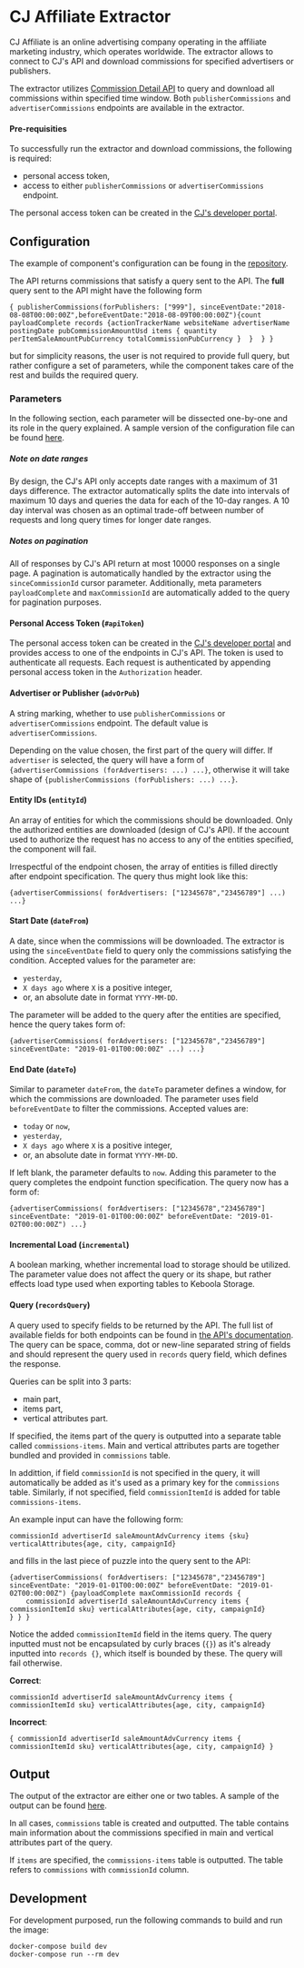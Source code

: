 # CJ Affiliate Extractor

CJ Affiliate is an online advertising company operating in the affiliate marketing industry, which operates worldwide. The extractor allows to connect to CJ's API and download commissions for specified advertisers or publishers.

The extractor utilizes [Commission Detail API](https://developers.cj.com/graphql/reference/Commission%20Detail) to query and download all commissions within specified time window. Both `publisherCommissions` and `advertiserCommissions` endpoints are available in the extractor.

#### Pre-requisities

To successfully run the extractor and download commissions, the following is required:
- personal access token,
- access to either `publisherCommissions` or `advertiserCommissions` endpoint.

The personal access token can be created in the [CJ's developer portal](https://developers.cj.com/account/personal-access-tokens).

## Configuration

The example of component's configuration can be foung in the [repository](https://bitbucket.org/kds_consulting_team/kds-team.ex-cj-affiliate/src/master/component_config/sample-config/).

The API returns commissions that satisfy a query sent to the API. The **full** query sent to the API might have the following form

```
{ publisherCommissions(forPublishers: ["999"], sinceEventDate:"2018-08-08T00:00:00Z",beforeEventDate:"2018-08-09T00:00:00Z"){count payloadComplete records {actionTrackerName websiteName advertiserName postingDate pubCommissionAmountUsd items { quantity perItemSaleAmountPubCurrency totalCommissionPubCurrency }  }  } }
```

but for simplicity reasons, the user is not required to provide full query, but rather configure a set of parameters, while the component takes care of the rest and builds the required query.

### Parameters

In the following section, each parameter will be dissected one-by-one and its role in the query explained. A sample version of the configuration file can be found [here](https://bitbucket.org/kds_consulting_team/kds-team.ex-cj-affiliate/src/master/component_config/sample-config/config.json).

##### Note on date ranges

By design, the CJ's API only accepts date ranges with a maximum of 31 days difference. The extractor automatically splits the date into intervals of maximum 10 days and queries the data for each of the 10-day ranges. A 10 day interval was chosen as an optimal trade-off between number of requests and long query times for longer date ranges.

##### Notes on pagination

All of responses by CJ's API return at most 10000 responses on a single page. A pagination is automatically handled by the extractor using the `sinceCommissionId` cursor parameter. Additionally, meta parameters `payloadComplete` and `maxCommissionId` are automatically added to the query for pagination purposes.

#### Personal Access Token (`#apiToken`)

The personal access token can be created in the [CJ's developer portal](https://developers.cj.com/account/personal-access-tokens) and provides access to one of the endpoints in CJ's API. The token is used to authenticate all requests. Each request is authenticated by appending personal access token in the `Authorization` header.

#### Advertiser or Publisher (`advOrPub`)

A string marking, whether to use `publisherCommissions` or `advertiserCommissions` endpoint. The default value is `advertiserCommissions`.

Depending on the value chosen, the first part of the query will differ. If `advertiser` is selected, the query will have a form of `{advertiserCommissions (forAdvertisers: ...) ...}`, otherwise it will take shape of `{publisherCommissions (forPublishers: ...) ...}`.

#### Entity IDs (`entityId`)

An array of entities for which the commissions should be downloaded. Only the authorized entities are downloaded (design of CJ's API). If the account used to authorize the request has no access to any of the entities specified, the component will fail.

Irrespectful of the endpoint chosen, the array of entities is filled directly after endpoint specification. The query thus might look like this:

```
{advertiserCommissions( forAdvertisers: ["12345678","23456789"] ...) ...}
```

#### Start Date (`dateFrom`)

A date, since when the commissions will be downloaded. The extractor is using the `sinceEventDate` field to query only the commissions satisfying the condition. Accepted values for the parameter are:

- `yesterday`,
- `X days ago` where `X` is a positive integer,
- or, an absolute date in format `YYYY-MM-DD`.

The parameter will be added to the query after the entities are specified, hence the query takes form of:

```
{advertiserCommissions( forAdvertisers: ["12345678","23456789"] sinceEventDate: "2019-01-01T00:00:00Z" ...) ...}
```

#### End Date (`dateTo`)

Similar to parameter `dateFrom`, the `dateTo` parameter defines a window, for which the commissions are downloaded. The parameter uses field `beforeEventDate` to filter the commissions. Accepted values are:

- `today` or `now`,
- `yesterday`,
- `X days ago` where `X` is a positive integer,
- or, an absolute date in format `YYYY-MM-DD`.

If left blank, the parameter defaults to `now`. Adding this parameter to the query completes the endpoint function specification. The query now has a form of:

```
{advertiserCommissions( forAdvertisers: ["12345678","23456789"] sinceEventDate: "2019-01-01T00:00:00Z" beforeEventDate: "2019-01-02T00:00:00Z") ...}
```

#### Incremental Load (`incremental`)

A boolean marking, whether incremental load to storage should be utilized. The parameter value does not affect the query or its shape, but rather effects load type used when exporting tables to Keboola Storage.

#### Query (`recordsQuery`)

A query used to specify fields to be returned by the API. The full list of available fields for both endpoints can be found in [the API's documentation](https://developers.cj.com/graphql/reference/Commission%20Detail). The query can be space, comma, dot or new-line separated string of fields and should represent the query used in `records` query field, which defines the response.

Queries can be split into 3 parts:

- main part,
- items part,
- vertical attributes part.

If specified, the items part of the query is outputted into a separate table called `commissions-items`. Main and vertical attributes parts are together bundled and provided in `commissions` table.

In addittion, if field `commissionId` is not specified in the query, it will automatically be added as it's used as a primary key for the `commissions` table. Similarly, if not specified, field `commissionItemId` is added for table `commissions-items`.

An example input can have the following form:

```
commissionId advertiserId saleAmountAdvCurrency items {sku} verticalAttributes{age, city, campaignId}
```

and fills in the last piece of puzzle into the query sent to the API:

```
{advertiserCommissions( forAdvertisers: ["12345678","23456789"] sinceEventDate: "2019-01-01T00:00:00Z" beforeEventDate: "2019-01-02T00:00:00Z") {payloadComplete maxCommissionId records {
    commissionId advertiserId saleAmountAdvCurrency items { commissionItemId sku} verticalAttributes{age, city, campaignId}
} } }
```

Notice the added `commissionItemId` field in the items query. The query inputted must not be encapsulated by curly braces (`{}`) as it's already inputted into `records {}`, which itself is bounded by these. The query will fail otherwise.

**Correct**:

```
commissionId advertiserId saleAmountAdvCurrency items { commissionItemId sku} verticalAttributes{age, city, campaignId}
```

**Incorrect**:

```
{ commissionId advertiserId saleAmountAdvCurrency items { commissionItemId sku} verticalAttributes{age, city, campaignId} }
```

## Output

The output of the extractor are either one or two tables. A sample of the output can be found [here](https://bitbucket.org/kds_consulting_team/kds-team.ex-cj-affiliate/src/master/component_config/sample-config/out/tables/).

In all cases, `commissions` table is created and outputted. The table contains main information about the commissions specified in main and vertical attributes part of the query.

If `items` are specified, the `commissions-items` table is outputted. The table refers to `commissions` with `commissionId` column.

## Development

For development purposed, run the following commands to build and run the image:

```
docker-compose build dev
docker-compose run --rm dev
```